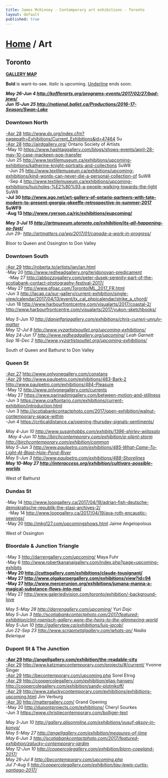 ```yaml
---
title: James McKinney - Contemporary art exhibitions - Toronto
layout: default
published: true
---
```


<h1><a href="/">Home</a> / Art</h1>

## Toronto

**[GALLERY MAP](https://www.google.com/maps/d/u/0/edit?mid=1sMiga7vQsqWdqEVQCqHsxjX2jeU)**

<p><span class="glyphicon glyphicon-info-sign" aria-hidden="true"></span> <strong>Bold</strong> is want-to-see. <em>Italic</em> is upcoming. <u>Underline</u> ends soon.</p>

_**May 26-Jun 4 <http://kofflerarts.org/programs-events/2017/02/27/bad-jews/>**_  
_**Jun 15-Jun 25 <http://national.ballet.ca/Productions/2016-17-Season/Swan-Lake>**_  

### Downtown North

<u>-Apr 28</u> <http://www.dx.org/index.cfm?pagepath=Exhibitions/Current_Exhibitions&id=47464> Su  
<u>-Apr 28</u> <http://airdgallery.org/> Ontario Society of Artists  
-May 10 <https://www.hashtaggallery.com/blogs/shows-events/april-28-may-10-case-mackeen-pop-transfer>  
-Jun 25 <http://www.textilemuseum.ca/exhibitions/upcoming-exhibitions/katherine-knight-portraits-and-collections> SuW8  
  -Jun 25 <http://www.textilemuseum.ca/exhibitions/upcoming-exhibitions/kind-words-can-never-die-a-personal-collection-of> SuW8  
  -Sep 4 <http://www.textilemuseum.ca/exhibitions/upcoming-exhibitions/huicholes-%E2%80%93-a-people-walking-towards-the-light> SuW8  
**-Jul 30 <http://www.ago.net/art-gallery-of-ontario-partners-with-tate-modern-to-present-georgia-okeeffe-retrospective-in-summer-2017> SuWF9**  
**-Aug 13 <http://www.ryerson.ca/ric/exhibitions/eupcoming/>**  

_**May 3-Jul 15 <http://artmuseum.utoronto.ca/exhibition/its-all-happening-so-fast/>**_  
_Jun 29- <http://artmatters.ca/wp/2017/01/canada-a-work-in-progress/>_  

<span class="glyphicon glyphicon-info-sign" aria-hidden="true"></span> Bloor to Queen and Ossington to Don Valley

### Downtown South

<u>-Apr 29</u> <http://roberta.to/artists/ian/ian.html>  
-May 20 <http://www.redheadgallery.org/teridonovan-predicament>  
  -May 27 <http://abbozzogallery.com/peter-dusek-serenity-part-of-the-scotiabank-contact-photography-festival-2017/>  
-May 27 <http://www.pfoac.com/Toronto/ML_2017_FR.html>  
-Jun 3 <http://lacap.ca/sur-gallery/current-exhibition/single-view/calendar/2017/04/13/event/tx_cal_phpicalendar/strike_a_chord/>  
-Jun 18 <http://www.harbourfrontcentre.com/visualarts/2017/coastal-2/> <http://www.harbourfrontcentre.com/visualarts/2017/yukon-sketchbooks/>  

_May 5-Jun 10 <http://danielfariagallery.com/exhibitions/chris-curreri-unruly-matter>_  
_May 12-Jul 8 <http://www.yyzartistsoutlet.org/upcoming-exhibitions/>_  
_May 24-Jun 17 <http://www.redheadgallery.org/upcoming/> Leah Garnett_  
_Sep 16-Dec 2 <http://www.yyzartistsoutlet.org/upcoming-exhibitions/>_  

<span class="glyphicon glyphicon-info-sign" aria-hidden="true"></span> South of Queen and Bathurst to Don Valley

### Queen St

<u>-Apr 27</u> <http://www.onlyonegallery.com/constans>  
<u>-Apr 29</u> <http://www.paulpetro.com/exhibitions/483-Bark-2> <http://www.paulpetro.com/exhibitions/484-Pleasure>  
-May 12 <http://www.onlyonegallery.com/currents>  
-May 27 <https://www.parinadimigallery.com/between-motion-and-stillness>  
-Jun 3 <https://www.craftontario.com/exhibitions/current-exhibition/introduction.html>  
-Jun 3 <http://scotiabankcontactphoto.com/2017/open-exhibition/walnut-contemporary-space-within>  
-Jun 4 <https://criticaldistance.ca/opening-thursday-signals-sentiments/>

_May 4-Jun 10 <http://www.susanhobbs.com/exhibits/1396-shirley-wiitasalo>_  
  _May 4-Jun 10 <http://birchcontemporary.com/exhibition/a-silent-storm> <http://birchcontemporary.com/exhibition/common>_  
_May 5-Jun 3 <http://www.paulpetro.com/exhibitions/485-What-Came-To-Light-At-Blast-Hole-Pond-River>_  
  _May 5-Jun 3 <http://www.paulpetro.com/exhibitions/488-Shorelines>_  
_**May 10-May 27 <http://interaccess.org/exhibition/cultivars-possible-worlds>**_  

<span class="glyphicon glyphicon-info-sign" aria-hidden="true"></span> West of Bathurst

### Dundas St

-May 14 <http://www.loopgallery.ca/2017/04/19/adrian-fish-deutsche-demokratische-republik-the-stasi-archives-2/>  
  -May 14 <http://www.loopgallery.ca/2017/04/19/ava-roth-encaustic-sewings/>  
-May 20 <http://mkg127.com/upcomingshows.html> Jaime Angelopolous

<span class="glyphicon glyphicon-info-sign" aria-hidden="true"></span> West of Ossington

### Bloordale & Junction Triangle

-May 3 <http://darrengallery.com/upcoming/> Maya Fuhr  
-May 6 <http://www.robertkananajgallery.com/index.php?page=upcoming-exhibits>  
**-May 20 <http://cuttsgallery.com/exhibitions/claude-tousignant/>**  
  **-May 27 <http://www.olgakorpergallery.com/exhibitions/view?id=94>**  
**-May 27 <http://www.mercerunion.org/exhibitions/jumana-manna-a-magical-substance-flows-into-me/>**  
-May 27 <http://www.galeriedivision.com/toronto/exhibition/-background-love>  

_May 5-May 28 <http://darrengallery.com/upcoming/> Yuri Dojc_  
_May 5-Jun 3 <http://scotiabankcontactphoto.com/2017/featured-exhibition/clint-roenisch-gallery-were-the-heirs-to-the-glimmering-world>_  
_May 5-Jun 10 <http://gallerytpw.ca/exhibitions/luis-jacob/>_  
_Jun 22-Sep 23 <http://www.scrapmetalgallery.com/whats-on/> Nadia Belerique_  

### Dupont St & The Junction

**<u>-Apr 29</u> <http://angellgallery.com/exhibition/the-readable-city>**  
<u>-Apr 29</u> <http://www.katzmancontemporary.com/projects/#/current/> Yvonne Singer  
<u>-Apr 29</u> <http://becontemporary.com/upcoming.php> Sorel Etrog  
<u>-Apr 29</u> <http://coopercolegallery.com/exhibition/elias-hansen/> <http://coopercolegallery.com/exhibition/sandy-plotnikoff/>  
<u>-Apr 29</u> <http://www.zaluckycontemporary.com/exhibitions/exhibitions-upcoming.html> Jim Verburg  
<u>-Apr 30</u> <http://mattergallery.com/> Grand Opening  
-May 20 <http://dupontprojects.com/exhibitions/> Cheryl Sourkes  
-Jun 3 <https://www.christiecontemporary.com/bolliger-text>  

_May 3-Jun 10 <http://gallery.alisonmilne.com/exhibitions/yusuf-aksoy-in-konya/>_  
_May 5-May 27 <http://angellgallery.com/exhibition/measures-of-time>_  
_May 6-Jun 3 <http://scotiabankcontactphoto.com/2017/featured-exhibition/zalucky-contemporary-jardim>_  
_May 12-Jun 10 <http://coopercolegallery.com/exhibition/bjorn-copeland-2017/>_  
_May 26-Jul 8 <http://becontemporary.com/upcoming.php>_  
_Jul 7-Aug 5 <http://coopercolegallery.com/exhibition/tau-lewis-curtis-santiago-2017/>_  
